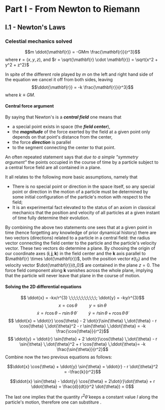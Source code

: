 # Part I - From Newton to Riemann
## I.1 - Newton's Laws
### Celestial mechanics solved

$$m \ddot{\mathbf{r}} = -GMm \frac{\mathbf{r}}{r^3}$$ where $\mathbf{r} = (x, y, z)$, and $r = \sqrt{\mathbf{r} \cdot \mathbf{r}} = \sqrt{x^2 + y^2 + z^2}$

In spite of the different role played by $m$ on the left and right hand side of the equation we cancel it off from both sides, leaving
$$\ddot{\mathbf{r}} = -k \frac{\mathbf{r}}{r^3}$$ where $k \equiv GM$. 

#### Central force argument
By saying that Newton's is a ***central field***  one means that 

 - a special point exists in space (the ***field center***),
 - the ***magnitude*** of the force exerted by the field at a given point only depends on that point's distance from the center,  
 - the force ***direction*** is parallel
 -  to the segment connecting the center to that point. 

An often repeated statement says that *due to a simple "symmetry argument"* the points occupied in the course of time by a particle subject to a central force field are all contained in a plane. 

It all relates to the following more basic assumptions, namely that

 - There is no special point or direction in the space itself, so any special point or direction in the motion of a particle must be determined by some initial configuration of the particle's motion with respect to the field;
 - It is an experimental fact elevated to the status of an axiom in classical mechanics that the position and velocity of all particles at a given  instant of time fully determine their evolution. 

By combining the above two statements one sees that at a given point in time (hence forgetting any knowledge of prior dynamical history) there are two vectors (directions) related to a particle in a central field: the radius vector connecting the field center to the particle and the particle's velocity vector. 
These two vectors do determine a plane. By choosing the origin of our coordinate axes $(\mathbf{i}, \mathbf{j}, \mathbf{k})$ in the field center and the $\mathbf{k}$ axis parallel to $\mathbf{r} \times \dot{\mathbf{r}}$, both the position vector $\mathbf{r}(t_0)$ and the velocity vector $\dot{\mathbf{r}}(t_0)$ are contained in the plane $z=0$. The force field component along $\mathbf{k}$ vanishes across the whole plane, implying that the particle will never leave that plane in the course of motion. 

#### Solving the 2D differential equations
$$ \ddot{x} = -kx/r^{3} \;\;\;\;\;\;\;\;\;\;\; \ddot{y} = -ky/r^{3}$$ 
$$ x = \cos{\theta} \;\;\;\;\;\;\;\;\;\;\; y = \sin{\theta}$$ 
$$ \dot{x} = \dot{r} \cos{\theta} - r \sin{\theta} \,\dot{\theta} \;\;\;\;\;\;\;\;\;\;\; \dot{y} = \dot{r} \sin{\theta} + r \cos{\theta} \,\dot{\theta} $$ 
$$ \ddot{x} = \ddot{r} \cos{\theta} - 2 \dot{r}\sin{\theta} \,\dot{\theta} -  r \cos{\theta} \,\dot{\theta}^2 -  r \sin{\theta} \,\ddot{\theta} = -k \frac{\cos{\theta}}{r^2}$$
$$ \ddot{y} = \ddot{r} \sin{\theta} + 2 \dot{r}\cos{\theta} \,\dot{\theta} -  r \sin{\theta} \,\dot{\theta}^2 +  r \cos{\theta} \,\ddot{\theta}= -k \frac{\sin{\theta}}{r^2}$$
Combine now the two previous equations as follows:    

$$\ddot{x} \cos{\theta} + \ddot{y} \sin{\theta} = \ddot{r} - r \dot{\theta}^2 =  -\frac{k}{r^2}$$

$$\ddot{x} \sin{\theta} - \ddot{y} \cos{\theta} = 2\dot{r}\dot{\theta} + r \ddot{\theta} =  \frac{d}{dt}(r^2 \dot{\theta}) = 0$$

The last one implies that the quantity $r^2 \dot{\theta}$ keeps a constant value $l$ along the particle's motion, therefore one can substiture . 













<!--stackedit_data:
eyJoaXN0b3J5IjpbMjc5NzIwNzIzLC0yMDMwMTQ3NjIxLDE4Mj
Q0MDI3NDcsLTE4MjgxMDMzMDUsNTA0MDQxNjg1LDk0MzU4MTQ2
NSwtMTI2NDYxMDIzNCwxODYyNzQ5MzAxLC0xNTExNTU0ODg1LD
E1NDU1MzY1NzksNjY3NTA1NzU1LC0xMjIwNDcyNjMzLC0xNTQ3
OTk3MTU0LDEyNjQ5OTM4MDYsLTQwNTE3NDMwMiwtMTI5MzU2Mj
I2MCw2MjMwNzkxMDEsMTM2NTUzNzQyNSw0NzcwNTkwNDIsNTc3
OTA1MTIzXX0=
-->